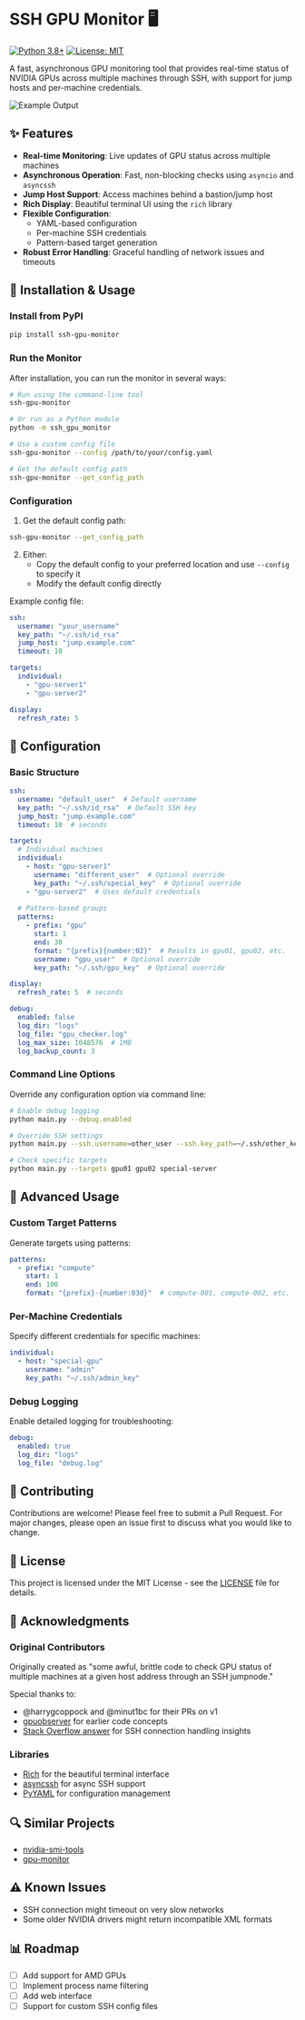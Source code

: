 # SSH GPU Monitor 🖥️ 
[![Python 3.8+](https://img.shields.io/badge/python-3.8+-blue.svg)](https://www.python.org/downloads/)
[![License: MIT](https://img.shields.io/badge/License-MIT-yellow.svg)](https://opensource.org/licenses/MIT)

A fast, asynchronous GPU monitoring tool that provides real-time status of NVIDIA GPUs across multiple machines through SSH, with support for jump hosts and per-machine credentials.

![Example Output](example_running.png)

## ✨ Features

- **Real-time Monitoring**: Live updates of GPU status across multiple machines
- **Asynchronous Operation**: Fast, non-blocking checks using `asyncio` and `asyncssh`
- **Jump Host Support**: Access machines behind a bastion/jump host
- **Rich Display**: Beautiful terminal UI using the `rich` library
- **Flexible Configuration**: 
  - YAML-based configuration
  - Per-machine SSH credentials
  - Pattern-based target generation
- **Robust Error Handling**: Graceful handling of network issues and timeouts

## 🚀 Installation & Usage

### Install from PyPI
```bash
pip install ssh-gpu-monitor
```

### Run the Monitor
After installation, you can run the monitor in several ways:

```bash
# Run using the command-line tool
ssh-gpu-monitor

# Or run as a Python module
python -m ssh_gpu_monitor

# Use a custom config file
ssh-gpu-monitor --config /path/to/your/config.yaml

# Get the default config path
ssh-gpu-monitor --get_config_path
```

### Configuration
1. Get the default config path:
```bash
ssh-gpu-monitor --get_config_path
```

2. Either:
   - Copy the default config to your preferred location and use `--config` to specify it
   - Modify the default config directly

Example config file:
```yaml
ssh:
  username: "your_username"
  key_path: "~/.ssh/id_rsa"
  jump_host: "jump.example.com"
  timeout: 10

targets:
  individual:
    - "gpu-server1"
    - "gpu-server2"

display:
  refresh_rate: 5
```

## 📖 Configuration

### Basic Structure
```yaml
ssh:
  username: "default_user"  # Default username
  key_path: "~/.ssh/id_rsa"  # Default SSH key
  jump_host: "jump.example.com"
  timeout: 10  # seconds

targets:
  # Individual machines
  individual:
    - host: "gpu-server1"
      username: "different_user"  # Optional override
      key_path: "~/.ssh/special_key"  # Optional override
    - "gpu-server2"  # Uses default credentials
  
  # Pattern-based groups
  patterns:
    - prefix: "gpu"
      start: 1
      end: 30
      format: "{prefix}{number:02}"  # Results in gpu01, gpu02, etc.
      username: "gpu_user"  # Optional override
      key_path: "~/.ssh/gpu_key"  # Optional override

display:
  refresh_rate: 5  # seconds

debug:
  enabled: false
  log_dir: "logs"
  log_file: "gpu_checker.log"
  log_max_size: 1048576  # 1MB
  log_backup_count: 3
```

### Command Line Options
Override any configuration option via command line:
```bash
# Enable debug logging
python main.py --debug.enabled

# Override SSH settings
python main.py --ssh.username=other_user --ssh.key_path=~/.ssh/other_key

# Check specific targets
python main.py --targets gpu01 gpu02 special-server
```

## 🔧 Advanced Usage

### Custom Target Patterns
Generate targets using patterns:
```yaml
patterns:
  - prefix: "compute"
    start: 1
    end: 100
    format: "{prefix}-{number:03d}"  # compute-001, compute-002, etc.
```

### Per-Machine Credentials
Specify different credentials for specific machines:
```yaml
individual:
  - host: "special-gpu"
    username: "admin"
    key_path: "~/.ssh/admin_key"
```

### Debug Logging
Enable detailed logging for troubleshooting:
```yaml
debug:
  enabled: true
  log_dir: "logs"
  log_file: "debug.log"
```

## 🤝 Contributing

Contributions are welcome! Please feel free to submit a Pull Request. For major changes, please open an issue first to discuss what you would like to change.

## 📝 License

This project is licensed under the MIT License - see the [LICENSE](LICENSE) file for details.

## 🙏 Acknowledgments

### Original Contributors
Originally created as "some awful, brittle code to check GPU status of multiple machines at a given host address through an SSH jumpnode."

Special thanks to:
- @harrygcoppock and @minut1bc for their PRs on v1
- [gpuobserver](https://github.com/pawni/gpuobserver) for earlier code concepts
- [Stack Overflow answer](https://stackoverflow.com/a/36096801/7565759) for SSH connection handling insights

### Libraries
- [Rich](https://github.com/Textualize/rich) for the beautiful terminal interface
- [asyncssh](https://github.com/ronf/asyncssh) for async SSH support
- [PyYAML](https://pyyaml.org/) for configuration management

## 🔍 Similar Projects

- [nvidia-smi-tools](https://github.com/example/nvidia-smi-tools)
- [gpu-monitor](https://github.com/example/gpu-monitor)

## ⚠️ Known Issues

- SSH connection might timeout on very slow networks
- Some older NVIDIA drivers might return incompatible XML formats

## 📊 Roadmap

- [ ] Add support for AMD GPUs
- [ ] Implement process name filtering
- [ ] Add web interface
- [ ] Support for custom SSH config files
